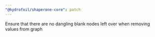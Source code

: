 ```yaml
---
"@hydrofoil/shaperone-core": patch
---
```


Ensure that there are no dangling blank nodes left over when removing values from graph
